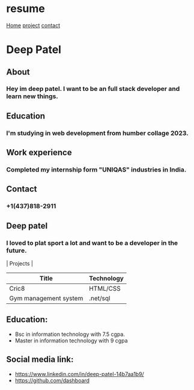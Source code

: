 # resume

[Home](home.markdown)
[project](projects.markdown)
[contact](contact.markdown)

# Deep Patel


## About
### Hey im deep patel. I want to be an full stack developer and learn new things.

## Education
### I'm studying in web development from humber collage 2023.

## Work  experience
### Completed my internship form "UNIQAS" industries in India.

## Contact
### +1(437)818-2911

## Deep patel
### I loved to plat sport a lot and want to be a developer in the future.

| Projects |

| Title | Technology |
| ----------- | ----------- |
| Cric8 | HTML/CSS |
| Gym management system | .net/sql |

## Education:
- Bsc in information technology with 7.5 cgpa.
- Master in information technology with 9 cgpa

## Social media link:
- https://www.linkedin.com/in/deep-patel-14b7aa1b9/
- https://github.com/dashboard
